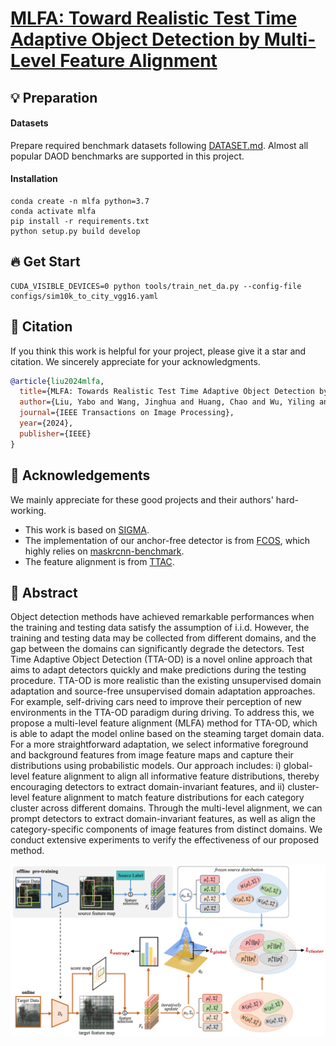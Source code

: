 # [MLFA: Toward Realistic Test Time Adaptive Object Detection by Multi-Level Feature Alignment](https://ieeexplore.ieee.org/abstract/document/10713112)

## 💡 Preparation

#### Datasets
Prepare required benchmark datasets following [DATASET.md](https://github.com/CityU-AIM-Group/SIGMA/blob/main/docs/DATASETS.md). Almost all popular DAOD benchmarks are supported in this project.

#### Installation
```
conda create -n mlfa python=3.7
conda activate mlfa
pip install -r requirements.txt
python setup.py build develop
```

## 🔥 Get Start
```
CUDA_VISIBLE_DEVICES=0 python tools/train_net_da.py --config-file configs/sim10k_to_city_vgg16.yaml
```

## 📝 Citation 

If you think this work is helpful for your project, please give it a star and citation. We sincerely appreciate for your acknowledgments.

```BibTeX  
@article{liu2024mlfa,
  title={MLFA: Towards Realistic Test Time Adaptive Object Detection by Multi-level Feature Alignment},
  author={Liu, Yabo and Wang, Jinghua and Huang, Chao and Wu, Yiling and Xu, Yong and Cao, Xiaochun},
  journal={IEEE Transactions on Image Processing},
  year={2024},
  publisher={IEEE}
}
```

## 🤞 Acknowledgements 
We mainly appreciate for these good projects and their authors' hard-working.
- This work is based on [SIGMA](https://github.com/CityU-AIM-Group/SIGMA). 
- The implementation of our anchor-free detector is from [FCOS](https://github.com/tianzhi0549/FCOS/tree/f0a9731dac1346788cc30d5751177f2695caaa1f), which highly relies on [maskrcnn-benchmark](https://github.com/facebookresearch/maskrcnn-benchmark).
- The feature alignment is from [TTAC](https://github.com/Gorilla-Lab-SCUT/TTAC).

## 📒 Abstract
Object detection methods have achieved remarkable performances when the training and testing data satisfy the assumption of i.i.d. However, the training and testing data may be collected from different domains, and the gap between the domains can significantly degrade the detectors. Test Time Adaptive Object Detection (TTA-OD) is a novel online approach that aims to adapt detectors quickly and make predictions during the testing procedure. TTA-OD is more realistic than the existing unsupervised domain adaptation and source-free unsupervised domain adaptation approaches. For example, self-driving cars need to improve their perception of new environments in the TTA-OD paradigm during driving. To address this, we propose a multi-level feature alignment (MLFA) method for TTA-OD, which is able to adapt the model online based on the steaming target domain data. For a more straightforward adaptation, we select informative foreground and background features from image feature maps and capture their distributions using probabilistic models. Our approach includes: i) global-level feature alignment to align all informative feature distributions, thereby encouraging detectors to extract domain-invariant features, and ii) cluster-level feature alignment to match feature distributions for each category cluster across different domains. Through the multi-level alignment, we can prompt detectors to extract domain-invariant features, as well as align the category-specific components of image features from distinct domains. We conduct extensive experiments to verify the effectiveness of our proposed method.

![image](./docs/pipeline.png)

